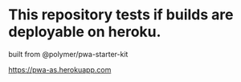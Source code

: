 # This repository tests if builds are deployable on heroku.

built from @polymer/pwa-starter-kit

https://pwa-as.herokuapp.com

